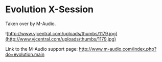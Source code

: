 # Evolution X-Session

Taken over by M-Audio.

![http://www.vjcentral.com/uploads/thumbs/1179.jpg](http://www.vjcentral.com/uploads/thumbs/1179.jpg)

Link to the M-Audio support page:
<http://www.m-audio.com/index.php?do=evolution.main>

